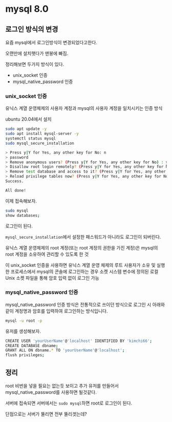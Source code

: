 # mysql 8.0

## 로그인 방식의 변경

요즘 mysql에서 로그인방식이 변경되었다고한다.

오랜만에 설치햇다가 맨붕에 빠짐.

정리해보면 두가지 방식이 있다.

- unix_socket 인증
- mysql_native_password 인증

### unix_socket 인증

유닉스 계열 운영체제의 사용자 계정과 mysql의 사용자 계정을 일치시키는 인증 방식

ubuntu 20.04에서 설치

```sh
sudo apt update -y
sudo apt install mysql-server -y
systemctl status mysql
sudo mysql_secure_installation

> Press y|Y for Yes, any other key for No: n
> password
> Remove anonymous users? (Press y|Y for Yes, any other key for No) : y
> Disallow root login remotely? (Press y|Y for Yes, any other key for No) : y
> Remove test database and access to it? (Press y|Y for Yes, any other key for No) : y
> Reload privilege tables now? (Press y|Y for Yes, any other key for No) : y
Success.

All done!
```

이제 접속해보자.

```sh
sudo mysql
show databases;
```

로그인이 된다.

`mysql_secure_installation`에서 설정한 패스워드가 아니라도 로그인이 되버린다.

유닉스 계열 운영체제의 root 계정(또는 root 계정의 권한을 가진 계정)은 mysql의 root 계정을 소유하여 관리할 수 있도록 한 것

이 unix_socket 인증을 사용하면 유닉스 계열 운영 체제의 루트 사용자가 소유 및 실행한 프로세스에서 mysql의 콘솔에 로그인하는 경우 소켓 시스템 변수에 정의된 로컬 Unix 소켓 파일을 통해 암호 입력 없이 로그인 가능

### mysql_native_password 인증

mysql_native_password 인증 방식은 전통적으로 쓰이던 방식으로 로그인 시 아래와 같이 계정명과 암호를 입력하여 로그인하는 방식입니다.

```sh
mysql -u root -p
```

유저를 생성해보자.

```sh
CREATE USER 'yourUserName'@'localhost' IDENTIFIED BY 'kimchi66';
CREATE DATABASE dbname;
GRANT ALL ON dbname.* TO 'yourUserName'@'localhost';
flush privileges;
```

## 정리

root 비번을 넣을 필요는 없는듯 보이고 추가 유저를 만들어서 mysql_native_password를 사용하면 될것같다.

서버에 접속되면 서버에서는 `sudo mysql`하면 root로 로그인이 된다.

단점으로는 서버가 뚤리면 전부 뚤리겟는데?
